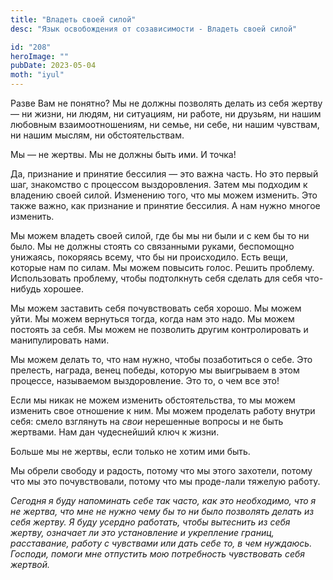 ```yaml
---
title: "Владеть своей силой"
desc: "Язык освобождения от созависимости - Владеть своей силой"

id: "208"
heroImage: ""
pubDate: 2023-05-04
moth: "iyul"
---
```


Разве Вам не понятно? Мы не должны позволять делать из себя жертву — ни жизни,
ни людям, ни ситуациям, ни работе, ни друзьям, ни нашим любовным
взаимоотношениям, ни семье, ни себе, ни нашим чувствам, ни нашим мыслям, ни
обстоятельствам.

Мы — не жертвы. Мы не должны быть ими. И точка!

Да, признание и принятие бессилия — это важна часть. Но это первый шаг,
знакомство с процессом выздоровления. Затем мы подходим к владению своей
силой. Изменению того, что мы можем изменить. Это также важно, как признание и
принятие бессилия. А нам нужно многое изменить.

Мы можем владеть своей силой, где бы мы ни были и с кем бы то ни было. Мы не
должны стоять со связанными руками, беспомощно унижаясь, покоряясь всему, что
бы ни происходило. Есть вещи, которые нам по силам. Мы можем повысить голос.
Решить проблему. Использовать проблему, чтобы подтолкнуть себя сделать для
себя что-нибудь хорошее.

Мы можем заставить себя почувствовать себя хорошо. Мы можем уйти. Мы можем
вернуться тогда, когда нам это надо. Мы можем постоять за себя. Мы можем не
позволить другим контролировать и манипулировать нами.

Мы можем делать то, что нам нужно, чтобы позаботиться о себе. Это прелесть,
награда, венец победы, которую мы выигрываем в этом процессе, называемом
выздоровление. Это то, о чем все это!

Если мы никак не можем изменить обстоятельства, то мы можем изменить свое
отношение к ним. Мы можем проделать работу внутри себя: смело взглянуть на
_свои_ нерешенные вопросы и не быть жертвами. Нам дан чудеснейший ключ к
жизни.

Больше мы не жертвы, если только не хотим ими быть.

Мы обрели свободу и радость, потому что мы этого захотели, потому что мы это
почувствовали, потому что мы проде-лали тяжелую работу.

_Сегодня_ _я_ _буду_ _напоминать_ _себе_ _так_ _часто,_ _как_ _это_
_необходимо,_ _что_ _я_ _не_ _жертва,_ _что_ _мне_ _не_ _нужно_ _чему_ _бы_
_то_ _ни_ _было_ _позволять_ _делать_ _из_ _себя_ _жертву._ _Я_ _буду_
_усердно_ _работать,_ _чтобы_ _вытеснить_ _из_ _себя_ _жертву,_ _означает_
_ли_ _это_ _установление_ _и_ _укрепление_ _границ,_ _расставание,_ _работу_
_с_ _чувствами_ _или_ _дать_ _себе_ _то,_ _в_ _чем_ _нуждаюсь._ _Господи,_
_помоги_ _мне_ _отпустить_ _мою_ _потребность_ _чувствовать_ _себя_ _жертвой._
